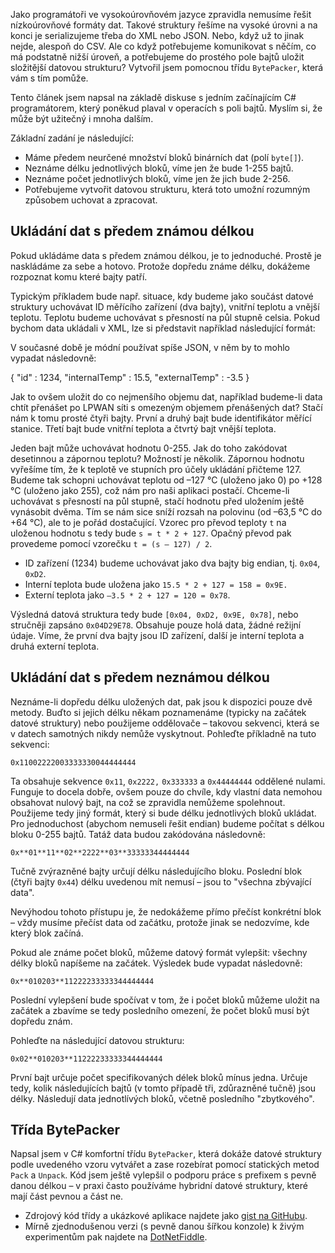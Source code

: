 <!-- dcterms:identifier = aspnetcz#5465 -->
<!-- dcterms:title = Byte packer – jak na binární datové struktury? -->
<!-- dcterms:abstract = Jako programátoři ve vysokoúrovňovém jazyce zpravidla nemusíme řešit nízkoúrovňové formáty dat. Takové struktury řešíme na vysoké úrovni a na konci je serializujeme třeba do XML nebo JSON. Nebo, když už to jinak nejde, alespoň do CSV. Ale co když potřebujeme komunikovat s něčím, co má podstatně nižší úroveň, a potřebujeme do prostého pole bajtů uložit složitější datovou strukturu? Vytvořil jsem pomocnou třídu BytePacker, která vám s tím pomůže. -->
<!-- np9:categoryId = 1 -->
<!-- x4w:category = Tipy, triky -->
<!-- np9:authorId = 1 -->
<!-- np9:authorEmail = michal.valasek@altairis.cz -->
<!-- dcterms:creator = Michal Altair Valášek -->
<!-- dcterms:created = 2018-02-07T22:57:07.167+01:00 -->
<!-- dcterms:dateSubmitted = 2018-05-25T11:24:00+02:00 -->
<!-- dcterms:dateAccepted = 2018-02-07T23:00:00+01:00 -->
<!-- x4w:pictureWidth = 150 -->
<!-- x4w:pictureHeight = 150 -->
<!-- x4w:pictureUrl = /perex-pictures/20180207-byte-packer-jak-na-binarni-datove-struktury.png -->

Jako programátoři ve vysokoúrovňovém jazyce zpravidla nemusíme řešit nízkoúrovňové formáty dat. Takové struktury řešíme na vysoké úrovni a na konci je serializujeme třeba do XML nebo JSON. Nebo, když už to jinak nejde, alespoň do CSV. Ale co když potřebujeme komunikovat s něčím, co má podstatně nižší úroveň, a potřebujeme do prostého pole bajtů uložit složitější datovou strukturu? Vytvořil jsem pomocnou třídu `BytePacker`, která vám s tím pomůže.

Tento článek jsem napsal na základě diskuse s jedním začínajícím C# programátorem, který poněkud plaval v operacích s poli bajtů. Myslím si, že může být užitečný i mnoha dalším.

Základní zadání je následující:

*   Máme předem neurčené množství bloků binárních dat (polí `byte[]`).
*   Neznáme délku jednotlivých bloků, víme jen že bude 1-255 bajtů.
*   Neznáme počet jednotlivých bloků, víme jen že jich bude 2-256.
*   Potřebujeme vytvořit datovou strukturu, která toto umožní rozumným způsobem uchovat a zpracovat. 

## Ukládání dat s předem známou délkou

Pokud ukládáme data s předem známou délkou, je to jednoduché. Prostě je naskládáme za sebe a hotovo. Protože dopředu známe délku, dokážeme rozpoznat komu které bajty patří.  

Typickým příkladem bude např. situace, kdy budeme jako součást datové struktury uchovávat ID měřícího zařízení (dva bajty), vnitřní teplotu a vnější teplotu. Teplotu budeme uchovávat s přesností na půl stupně celsia. Pokud bychom data ukládali v XML, lze si představit například následující formát:

<measure id="1234" internalTemp="15.5" externalTemp="-3.5" />

V současné době je módní používat spíše JSON, v něm by to mohlo vypadat následovně:

{ "id" : 1234, "internalTemp" : 15.5, "externalTemp" : -3.5 }

Jak to ovšem uložit do co nejmenšího objemu dat, například budeme-li data chtít přenášet po LPWAN síti s omezeným objemem přenášených dat? Stačí nám k tomu prosté čtyři bajty. První a druhý bajt bude identifikátor měřící stanice. Třetí bajt bude vnitřní teplota a čtvrtý bajt vnější teplota. 

Jeden bajt může uchovávat hodnotu 0-255. Jak do toho zakódovat desetinnou a zápornou teplotu? Možností je několik. Zápornou hodnotu vyřešíme tím, že k teplotě ve stupních pro účely ukládání přičteme 127. Budeme tak schopni uchovávat teplotu od –127 °C (uloženo jako 0) po +128 °C (uloženo jako 255), což nám pro naši aplikaci postačí. Chceme-li uchovávat s přesností na půl stupně, stačí hodnotu před uložením ještě vynásobit dvěma. Tím se nám sice sníží rozsah na polovinu (od –63,5 °C do +64 °C), ale to je pořád dostačující. Vzorec pro převod teploty `t` na uloženou hodnotu s tedy bude `s = t * 2 + 127`. Opačný převod pak provedeme pomocí vzorečku `t = (s – 127) / 2`.

*   ID zařízení (1234) budeme uchovávat jako dva bajty big endian, tj. `0x04`, `0xD2`. 
*   Interní teplota bude uložena jako `15.5 * 2 + 127 = 158 = 0x9E.` 
*   Externí teplota jako `–3.5 * 2 + 127 = 120 = 0x78`.  

Výsledná datová struktura tedy bude `[0x04, 0xD2, 0x9E, 0x78]`, nebo stručněji zapsáno `0x04D29E78`. Obsahuje pouze holá data, žádné režijní údaje. Víme, že první dva bajty jsou ID zařízení, další je interní teplota a druhá externí teplota.

## Ukládání dat s předem neznámou délkou

Neznáme-li dopředu délku uložených dat, pak jsou k dispozici pouze dvě metody. Buďto si jejich délku někam poznamenáme (typicky na začátek datové struktury) nebo použijeme oddělovače – takovou sekvenci, která se v datech samotných nikdy nemůže vyskytnout. Pohleďte příkladně na tuto sekvenci:

`0x11002222003333330044444444`

Ta obsahuje sekvence `0x11`, `0x2222,` `0x333333` a `0x44444444` oddělené nulami. Funguje to docela dobře, ovšem pouze do chvíle, kdy vlastní data nemohou obsahovat nulový bajt, na což se zpravidla nemůžeme spolehnout. Použijeme tedy jiný formát, který si bude délku jednotlivých bloků ukládat. Pro jednoduchost (abychom nemuseli řešit endian) budeme počítat s délkou bloku 0-255 bajtů. Tatáž data budou zakódována následovně:

`0x**01**11**02**2222**03**33333344444444`

Tučně zvýrazněné bajty určují délku následujícího bloku. Poslední blok (čtyři bajty `0x44`) délku uvedenou mít nemusí – jsou to "všechna zbývající data".

Nevýhodou tohoto přístupu je, že nedokážeme přímo přečíst konkrétní blok – vždy musíme přečíst data od začátku, protože jinak se nedozvíme, kde který blok začíná. 

Pokud ale známe počet bloků, můžeme datový formát vylepšit: všechny délky bloků napíšeme na začátek. Výsledek bude vypadat následovně:

`0x**010203**11222233333344444444`

Poslední vylepšení bude spočívat v tom, že i počet bloků můžeme uložit na začátek a zbavíme se tedy posledního omezení, že počet bloků musí být dopředu znám.

Pohleďte na následující datovou strukturu:

`0x02**010203**11222233333344444444`

První bajt určuje počet specifikovaných délek bloků mínus jedna. Určuje tedy, kolik následujících bajtů (v tomto případě tři, zdůrazněné tučně) jsou délky. Následují data jednotlívých bloků, včetně posledního "zbytkového".

## Třída BytePacker

Napsal jsem v C# komfortní třídu `BytePacker`, která dokáže datové struktury podle uvedeného vzoru vytvářet a zase rozebírat pomocí statických metod `Pack` a `Unpack`. Kód jsem ještě vylepšil o podporu práce s prefixem s pevně danou délkou – v praxi často používáme hybridní datové struktury, které mají část pevnou a část ne.

*   Zdrojový kód třídy a ukázkové aplikace najdete jako [gist na GitHubu](https://gist.github.com/ridercz/b77c210cbb3bbe0b832b3a6d06a8ad86).
*   Mírně zjednodušenou verzi (s pevně danou šířkou konzole) k živým experimentům pak najdete na [DotNetFiddle](https://dotnetfiddle.net/BiqaeN).